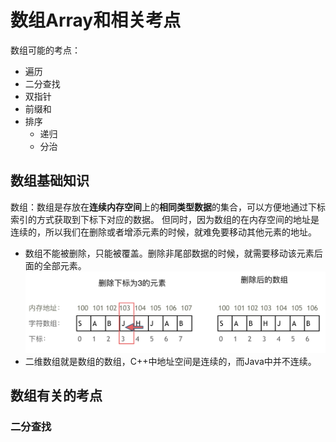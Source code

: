 # 数组Array和相关考点
数组可能的考点：
* 遍历
* 二分查找
* 双指针
* 前缀和
* 排序
  * 递归
  * 分治
## 数组基础知识
数组：数组是存放在**连续内存空间**上的**相同类型数据**的集合，可以方便地通过下标索引的方式获取到下标下对应的数据。
但同时，因为数组的在内存空间的地址是连续的，所以我们在删除或者增添元素的时候，就难免要移动其他元素的地址。

* 数组不能被删除，只能被覆盖。删除非尾部数据的时候，就需要移动该元素后面的全部元素。
![img.png](../imgs/img.png)
* 二维数组就是数组的数组，C++中地址空间是连续的，而Java中并不连续。

## 数组有关的考点
### 二分查找

